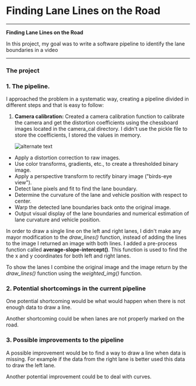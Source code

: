 # **Finding Lane Lines on the Road** 

---

**Finding Lane Lines on the Road**

In this project, my goal was to write a software pipeline to identify the lane boundaries in a video

---

### The project

### 1. The pipeline. 

I approached the problem in a systematic way, creating a pipeline divided in different steps and that is easy to follow:

1. **Camera calibration:** 
	Created a camera calibration function to calibrate the camera and get the distortion coefficients using the chessboard images located in the camera_cal directory. I didn't use the pickle file to store the coefficients, I stored the values in memory.
	
	![alternate text](/output_images/camera_calibration.png "Camera Calibration")


* Apply a distortion correction to raw images.
* Use color transforms, gradients, etc., to create a thresholded binary image.
* Apply a perspective transform to rectify binary image ("birds-eye view").
* Detect lane pixels and fit to find the lane boundary.
* Determine the curvature of the lane and vehicle position with respect to center.
* Warp the detected lane boundaries back onto the original image.
* Output visual display of the lane boundaries and numerical estimation of lane curvature and vehicle position.

In order to draw a single line on the left and right lanes, I didn't make any mayor modification to the *draw_lines()* function, instead of adding the lines to the image I returned an image with both lines. I added a pre-process function called **average-slope-intercept()**. This function is used to find the the x and y coordinates for both left and right lanes.

To show the lanes I combine the original image and the image return by the *draw_lines()* function using the *weighted_img()* function.




### 2. Potential shortcomings in the current pipeline


One potential shortcoming would be what would happen when there is not enough data to draw a line. 

Another shortcoming could be when lanes are not properly marked on the road.


### 3. Possible improvements to the pipeline

A possible improvement would be to find a way to draw a line when data is missing. For example if the data from the right lane is better used this data to draw the left lane.

Another potential improvement could be to deal with curves. 